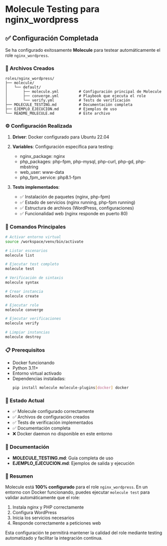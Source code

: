 # Molecule Testing para nginx_wordpress

## ✅ Configuración Completada

Se ha configurado exitosamente **Molecule** para testear automáticamente el role `nginx_wordpress`.

### 📁 Archivos Creados

```
roles/nginx_wordpress/
├── molecule/
│   └── default/
│       ├── molecule.yml         # Configuración principal de Molecule
│       ├── converge.yml         # Playbook que ejecuta el role
│       └── verify.yml           # Tests de verificación
├── MOLECULE_TESTING.md          # Documentación completa
├── EJEMPLO_EJECUCION.md         # Ejemplos de uso
└── README_MOLECULE.md           # Este archivo
```

### ⚙️ Configuración Realizada

1. **Driver**: Docker configurado para Ubuntu 22.04
2. **Variables**: Configuración específica para testing:
   - nginx_package: nginx
   - php_packages: php-fpm, php-mysql, php-curl, php-gd, php-mbstring
   - web_user: www-data
   - php_fpm_service: php8.1-fpm

3. **Tests implementados**:
   - ✅ Instalación de paquetes (nginx, php-fpm)
   - ✅ Estado de servicios (nginx running, php-fpm running)
   - ✅ Estructura de archivos (WordPress, configuraciones)
   - ✅ Funcionalidad web (nginx responde en puerto 80)

### 🚀 Comandos Principales

```bash
# Activar entorno virtual
source /workspace/venv/bin/activate

# Listar escenarios
molecule list

# Ejecutar test completo
molecule test

# Verificación de sintaxis
molecule syntax

# Crear instancia
molecule create

# Ejecutar role
molecule converge

# Ejecutar verificaciones
molecule verify

# Limpiar instancias
molecule destroy
```

### 📋 Prerequisitos

- Docker funcionando
- Python 3.11+
- Entorno virtual activado
- Dependencias instaladas:
  ```bash
  pip install molecule molecule-plugins[docker] docker
  ```

### 🎯 Estado Actual

- ✅ Molecule configurado correctamente
- ✅ Archivos de configuración creados
- ✅ Tests de verificación implementados
- ✅ Documentación completa
- ❌ Docker daemon no disponible en este entorno

### 📖 Documentación

- **MOLECULE_TESTING.md**: Guía completa de uso
- **EJEMPLO_EJECUCION.md**: Ejemplos de salida y ejecución

### 🏁 Resumen

Molecule está **100% configurado** para el role `nginx_wordpress`. En un entorno con Docker funcionando, puedes ejecutar `molecule test` para validar automáticamente que el role:

1. Instala nginx y PHP correctamente
2. Configura WordPress
3. Inicia los servicios necesarios
4. Responde correctamente a peticiones web

Esta configuración te permitirá mantener la calidad del role mediante testing automatizado y facilitar la integración continua.